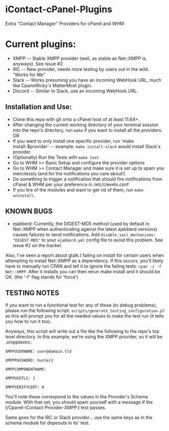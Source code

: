 # iContact-cPanel-Plugins
Extra "Contact Manager" Providers for cPanel and WHM

Current plugins:
================
* XMPP  -- Stable XMPP provider (well, as stable as Net::XMPP is, anyways). See issue #2
* IRC   -- New provider, needs more testing by users out in the wild. "Works for Me"
* Slack -- Works presuming you have an incoming WebHook URL, much like CpanelRicky's MatterMost plugin.
* Discord -- Similar to Slack, use an incoming WebHook URL.

Installation and Use:
---------------------
* Clone this repo with git onto a cPanel host of at least 11.64+.
* After changing the current working directory of your terminal session into the repo's directory, run `make` if you want to install all the providers.
OR
* If you want to only install one specific provider, run 'make install-$provider' -- example: `make install-slack` would install Slack's provider.
* (Optionally) Run the Tests with `make test`
* Go to WHM >> Basic Setup and configure the provider options
* Go to WHM >> Contact Manager and make sure it is set up to spam you mercilessly (and for the notifications you care about!).
* Do something to trigger a notification that should fire notifications from cPanel & WHM per your preference in /etc/clevels.conf
* If you tire of the modules and want to get rid of them, run `make uninstall`.

KNOWN BUGS
----------
* ejabberd:
Currently, the DIGEST-MD5 method (used by default in Net::XMPP when authenticating against the latest ejabberd versions)
causes failures to send notifications. Add `disable_sasl_mechanisms: "DIGEST-MD5"` to your `ejabberd.yml` config file
to avoid this problem. See issue #2 on the tracker.

Also, I've seen a report about gtalk.t failing on install for certain users when attempting to install Net::XMPP as a dependency.
If this occurs, you'll likely have to manually run CPAN and tell it to ignore the failing tests:
`cpan -i -f Net::XMPP`. After it installs you can then rerun make install and it should be OK. (the '-f' flag stands for 'force')

TESTING NOTES
-------------
If you want to run a functional test for any of these (to debug problems), please run the following script:
`scripts/generate_testing_configuration.pl`
as this will prompt you for all the needed values to make the test run (it tells you how to run it too).

Anyways, this script will write out a file like the following to the repo's top level directory.
In this example, we're using the XMPP provider, so it will be .xmpptestrc:

`XMPPUSERNAME: user@domain.tld`

`XMPPPASSWORD: hunter2`

`XMPPCOMPONENTNAME:`

`XMPPUSETLS: 1`

`XMPPVERIFYCERT: 0`

You'll note these correspond to the values in the Provider's Schema module. With that set, you should spam yourself with
a message if the t/Cpanel-iContact-Provider-XMPP.t test passes.

Same goes for the IRC or Slack provider... use the same keys as in the schema module for dopeouts in its' test.
